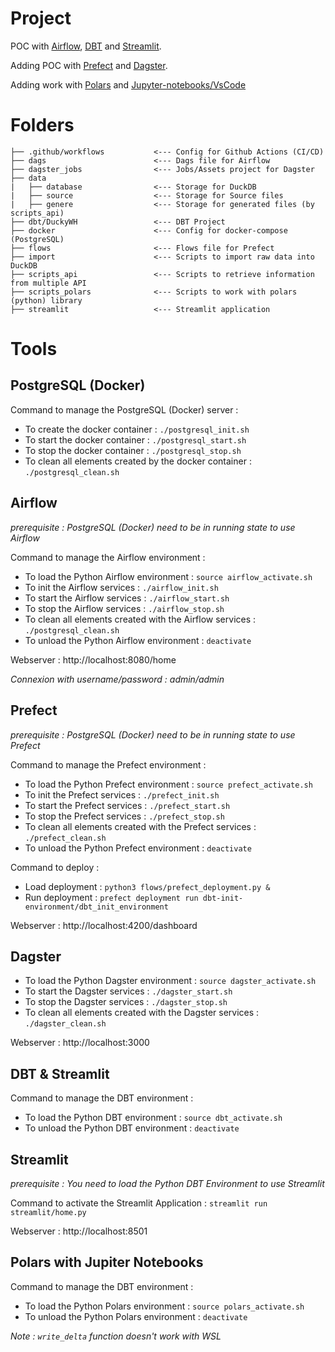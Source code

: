 # Project

POC with [Airflow](https://airflow.apache.org/), [DBT](https://www.getdbt.com/) and [Streamlit](https://streamlit.io/).

Adding POC with [Prefect](https://www.prefect.io/) and [Dagster](https://dagster.io/).

Adding work with [Polars](https://pola.rs/) and [Jupyter-notebooks/VsCode](https://code.visualstudio.com/docs/datascience/jupyter-notebooks)

# Folders

```
├── .github/workflows           <--- Config for Github Actions (CI/CD)
├── dags                        <--- Dags file for Airflow
├── dagster_jobs                <--- Jobs/Assets project for Dagster
├── data
|   ├── database                <--- Storage for DuckDB
|   ├── source                  <--- Storage for Source files
|   ├── genere                  <--- Storage for generated files (by scripts_api)
├── dbt/DuckyWH                 <--- DBT Project
├── docker                      <--- Config for docker-compose (PostgreSQL)
├── flows                       <--- Flows file for Prefect
├── import                      <--- Scripts to import raw data into DuckDB
├── scripts_api                 <--- Scripts to retrieve information from multiple API
├── scripts_polars              <--- Scripts to work with polars (python) library
├── streamlit                   <--- Streamlit application
```

# Tools

## PostgreSQL (Docker)

Command to manage the PostgreSQL (Docker) server :
- To create the docker container : `./postgresql_init.sh` 
- To start the docker container : `./postgresql_start.sh` 
- To stop the docker container : `./postgresql_stop.sh` 
- To clean all elements created by the docker container : `./postgresql_clean.sh` 

## Airflow

_prerequisite : PostgreSQL (Docker) need to be in running state to use Airflow_

Command to manage the Airflow environment :
- To load the Python Airflow environment : `source airflow_activate.sh`
- To init the Airflow services : `./airflow_init.sh`
- To start the Airflow services : `./airflow_start.sh`
- To stop the Airflow services : `./airflow_stop.sh`
- To clean all elements created with the Airflow services : `./postgresql_clean.sh` 
- To unload the Python Airflow environment : `deactivate`

Webserver : http://localhost:8080/home

_Connexion with username/password : admin/admin_

## Prefect

_prerequisite : PostgreSQL (Docker) need to be in running state to use Prefect_

Command to manage the Prefect environment :
- To load the Python Prefect environment : `source prefect_activate.sh`
- To init the Prefect services : `./prefect_init.sh`
- To start the Prefect services : `./prefect_start.sh`
- To stop the Prefect services : `./prefect_stop.sh`
- To clean all elements created with the Prefect services : `./prefect_clean.sh` 
- To unload the Python Prefect environment : `deactivate`

Command to deploy :
- Load deployment : `python3 flows/prefect_deployment.py &`
- Run deployment : `prefect deployment run dbt-init-environment/dbt_init_environment`

Webserver : http://localhost:4200/dashboard


## Dagster

- To load the Python Dagster environment : `source dagster_activate.sh`
- To start the Dagster services : `./dagster_start.sh`
- To stop the Dagster services : `./dagster_stop.sh`
- To clean all elements created with the Dagster services : `./dagster_clean.sh` 

Webserver : http://localhost:3000

## DBT & Streamlit

Command to manage the DBT environment : 
- To load the Python DBT environment : `source dbt_activate.sh`
- To unload the Python DBT environment : `deactivate`


## Streamlit

_prerequisite : You need to load the Python DBT Environment to use Streamlit_

Command to activate the Streamlit Application : `streamlit run streamlit/home.py`

Webserver : http://localhost:8501


## Polars with Jupiter Notebooks

Command to manage the DBT environment : 
- To load the Python Polars environment : `source polars_activate.sh`
- To unload the Python Polars environment : `deactivate`

_Note : `write_delta` function doesn't work with WSL_
